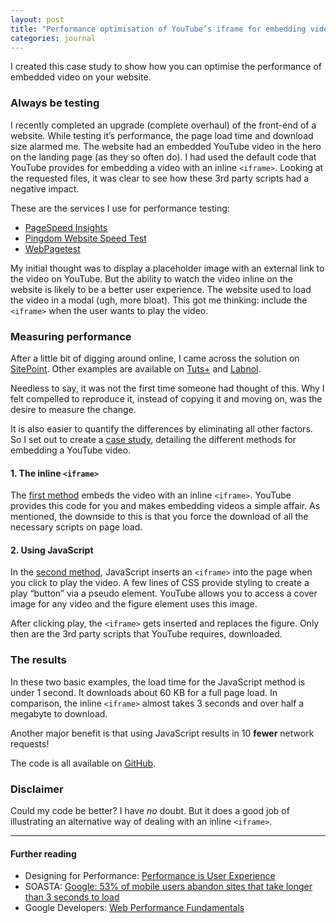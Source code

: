 ```yaml
---
layout: post
title: "Performance optimisation of YouTube’s iframe for embedding video"
categories: journal
---
```


I created this case study to show how you can optimise the performance of embedded video on your website.

### Always be testing

I recently completed an upgrade (complete overhaul) of the front-end of a
website. While testing it’s performance, the page load time and download size
alarmed me. The website had an embedded YouTube video in the hero on the landing
page (as they so often do). I had used the default code that YouTube provides
for embedding a video with an inline <code>&lt;iframe&gt;</code>. Looking at the
requested files, it was clear to see how these 3rd party scripts had a negative
impact.

These are the services I use for performance testing:

- [PageSpeed Insights](https://developers.google.com/speed/pagespeed/insights)
- [Pingdom Website Speed Test](https://tools.pingdom.com)
- [WebPagetest](http://www.webpagetest.org)

My initial thought was to display a placeholder image with an external link to
the video on YouTube. But the ability to watch the video inline on the website
is likely to be a better user experience. The website used to load the video in
a modal (ugh, more bloat). This got me thinking: include the
<code>&lt;iframe&gt;</code> when the user wants to play the video.

### Measuring performance

After a little bit of digging around online, I came across the solution on
[SitePoint](https://www.sitepoint.com/faster-youtube-embeds-javascript). Other
examples are available on [Tuts+](https://webdesign.tutsplus.com/tutorials/how-to-lazy-load-embedded-youtube-videos--cms-26743)
and [Labnol](https://www.labnol.org/internet/light-youtube-embeds/27941).

Needless to say, it was not the first time someone had thought of
this. Why I felt compelled to reproduce it, instead of copying it and moving on,
was the desire to measure the change.

It is also easier to quantify the differences by eliminating all other factors.
So I set out to create a [case study](http://code.userx.co.za/iframes),
detailing the different methods for embedding a YouTube video.

#### 1. The inline <code>&lt;iframe&gt;</code>

The [first method](http://code.userx.co.za/iframes/embed-iframe-default.html)
embeds the video with an inline <code>&lt;iframe&gt;</code>. YouTube provides
this code for you and makes embedding videos a simple affair. As mentioned, the
downside to this is that you force the download of all the necessary scripts on
page load.

#### 2. Using JavaScript

In the [second method](http://code.userx.co.za/iframes/embed-iframe-javascript.html),
JavaScript inserts an <code>&lt;iframe&gt;</code> into the page when you click
to play the video. A few lines of CSS provide styling to create a play “button”
via a pseudo element. YouTube allows you to access a cover image for any video
and the figure element uses this image.

After clicking play, the <code>&lt;iframe&gt;</code> gets inserted and replaces
the figure. Only then are the 3rd party scripts that YouTube requires,
downloaded.

### The results

In these two basic examples, the load time for the JavaScript method is under 1
second. It downloads about 60 KB for a full page load. In comparison, the inline
<code>&lt;iframe&gt;</code> almost takes 3 seconds and over half a megabyte to
download.

Another major benefit is that using JavaScript results in 10 **fewer** network
requests!

The code is all available on [GitHub](https://github.com/michaelthorne/iframes).

### Disclaimer

Could my code be better? I have *no* doubt. But it does a good job of
illustrating an alternative way of dealing with an inline
<code>&lt;iframe&gt;</code>.

---

#### Further reading

- Designing for Performance: [Performance is User Experience](http://designingforperformance.com/performance-is-ux)
- SOASTA: [Google: 53% of mobile users abandon sites that take longer than 3 seconds to load](https://www.soasta.com/blog/google-mobile-web-performance-study)
- Google Developers: [Web Performance Fundamentals](https://developers.google.com/web/fundamentals/performance)

